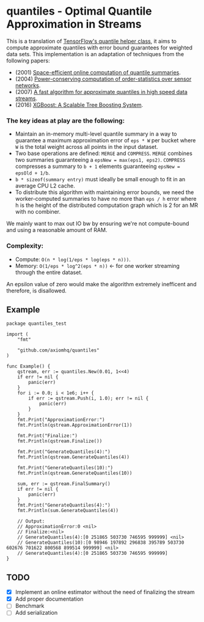 # quantiles - Optimal Quantile Approximation in Streams

This is a translation of [TensorFlow's quantile helper class](https://github.com/tensorflow/tensorflow/tree/master/tensorflow/contrib/boosted_trees/lib/quantiles), it aims to compute approximate quantiles with error bound guarantees for weighted data sets.
This implementation is an adaptation of techniques from the following papers:
* (2001) [Space-efficient online computation of quantile summaries](http://infolab.stanford.edu/~datar/courses/cs361a/papers/quantiles.pdf).
* (2004) [Power-conserving computation of order-statistics over sensor networks](http://www.cis.upenn.edu/~mbgreen/papers/pods04.pdf).
* (2007) [A fast algorithm for approximate quantiles in high speed data streams](http://web.cs.ucla.edu/~weiwang/paper/SSDBM07_2.pdf).
* (2016) [XGBoost: A Scalable Tree Boosting System](https://arxiv.org/pdf/1603.02754.pdf).

### The key ideas at play are the following:
* Maintain an in-memory multi-level quantile summary in a way to guarantee
  a maximum approximation error of `eps * W` per bucket where `W` is the total
  weight across all points in the input dataset.
* Two base operations are defined: `MERGE` and `COMPRESS`. `MERGE` combines two
  summaries guaranteeing a `epsNew = max(eps1, eps2)`. `COMPRESS` compresses
  a summary to `b + 1` elements guaranteeing `epsNew = epsOld + 1/b`.
* `b * sizeof(summary entry)` must ideally be small enough to fit in an
  average CPU L2 cache.
* To distribute this algorithm with maintaining error bounds, we need
  the worker-computed summaries to have no more than `eps / h` error
  where h is the height of the distributed computation graph which
  is 2 for an MR with no combiner.

We mainly want to max out IO bw by ensuring we're not compute-bound and
using a reasonable amount of RAM.

### Complexity:
* Compute: `O(n * log(1/eps * log(eps * n)))`.
* Memory: `O(1/eps * log^2(eps * n))` <- for one worker streaming through the entire dataset.

An epsilon value of zero would make the algorithm extremely inefficent and
therefore, is disallowed.


## Example
```
package quantiles_test

import (
	"fmt"

	"github.com/axiomhq/quantiles"
)

func Example() {
	qstream, err := quantiles.New(0.01, 1<<4)
	if err != nil {
		panic(err)
	}
	for i := 0.0; i < 1e6; i++ {
		if err := qstream.Push(i, 1.0); err != nil {
			panic(err)
		}
	}
	fmt.Print("ApproximationError:")
	fmt.Println(qstream.ApproximationError(1))

	fmt.Print("Finalize:")
	fmt.Println(qstream.Finalize())

	fmt.Print("GenerateQuantiles(4):")
	fmt.Println(qstream.GenerateQuantiles(4))

	fmt.Print("GenerateQuantiles(10):")
	fmt.Println(qstream.GenerateQuantiles(10))

	sum, err := qstream.FinalSummary()
	if err != nil {
		panic(err)
	}
	fmt.Print("GenerateQuantiles(4):")
	fmt.Println(sum.GenerateQuantiles(4))

	// Output:
	// ApproximationError:0 <nil>
	// Finalize:<nil>
	// GenerateQuantiles(4):[0 251865 503730 746595 999999] <nil>
	// GenerateQuantiles(10):[0 98946 197892 296838 395789 503730 602676 701622 800568 899514 999999] <nil>
	// GenerateQuantiles(4):[0 251865 503730 746595 999999]
}
```

## TODO
* [x] Implement an online estimator without the need of finalizing the stream
* [x] Add proper documentation
* [ ] Benchmark
* [ ] Add serialization
